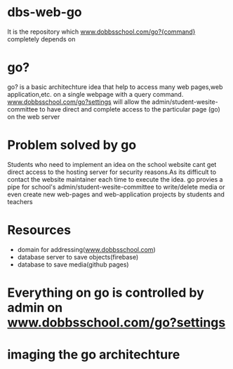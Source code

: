 # dbs-web-go
 It is the repository which www.dobbsschool.com/go?{command} completely depends on
# go?
  go? is a basic architechture idea that help to access many web pages,web application,etc. on a single webpage with a query command.
  www.dobbsschool.com/go?settings will allow the admin/student-wesite-committee to have direct and complete access to the particular page (go) on the web server
# Problem solved by go
  Students who need to implement an idea on the school website cant get direct access to the hosting server for security reasons.As its difficult to contact the website maintainer   each time to execute the idea. go provies a pipe for school's admin/student-wesite-committee to write/delete media or even create new web-pages and web-application projects by     students and teachers
# Resources
  * domain for addressing(www.dobbsschool.com)
  * database server to save objects(firebase)
  * database to save media(github pages)
   
# Everything on go is controlled by admin on www.dobbsschool.com/go?settings

# imaging the go architechture
  
  
